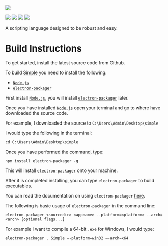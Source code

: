 ![](https://github.com/alamshafil/simple/blob/master/logo-full-black.png)


[![](https://api.travis-ci.com/alamshafil/simple.svg?branch=master)](https://travis-ci.com/alamshafil/simple)
[![](https://david-dm.org/alamshafil/simple.svg)](https://david-dm.org/alamshafil/simple)
[![](https://snyk.io/test/github/alamshafil/simple/badge.svg)](https://snyk.io/test/github/alamshafil/simple)
[![](https://img.shields.io/twitter/follow/FuriousDevYT?style=social)](https://www.twitter.com/FuriousDevYT)

A scripting language designed to be robust and easy.

# Build Instructions
To get started, install the latest source code from Github.

To build [Simple](https://github.com/alamshafil/simple/) you need to install the following:
* [`Node.js`](https://nodejs.org/)
* [`electron-packager`](https://github.com/electron/electron-packager)

First install [`Node.js`](https://nodejs.org/), you will install [`electron-packager`](https://github.com/electron/electron-packager) later.

Once you have installed [`Node.js`](https://nodejs.org/) open your terminal and go to where have downloaded the source code.

For example, I downloaded the source to `C:\Users\Admin\Desktop\simple` 

I would type the following in the terminal:
```
cd C:\Users\Admin\Desktop\simple
```

Once you have performed the command, type:
```
npm install electron-packager -g
```

This will install [`electron-packager`](https://github.com/electron/electron-packager) onto your machine.

After it is completed installing, you can type `electron-packager` to build executables.

You can read the documentation on using `electron-packager` [here](https://github.com/electron/electron-packager).

The following is basic usage of `electron-packager` in the command line:
```
electron-packager <sourcedir> <appname> --platform=<platform> --arch=<arch> [optional flags...]
```

For example I want to compile a 64-bit `.exe` for Windows, I would type:

```
electron-packager . Simple —-platform=win32 —-arch=x64
```
